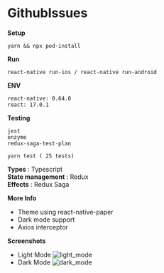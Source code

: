 # GithubIssues

**Setup**

```
yarn && npx pod-install
```

**Run**

```
react-native run-ios / react-native run-android
```

**ENV**

```
react-native: 0.64.0
react: 17.0.1
```

**Testing**

```
jest
enzyme
redux-saga-test-plan

yarn test ( 25 tests)
```

**Types** : Typescript\
**State management** : Redux\
**Effects** : Redux Saga

**More Info**

- Theme using react-native-paper
- Dark mode support
- Axios interceptor

**Screenshots**

- Light Mode
  ![light_mode](https://i.ibb.co/QJwp10t/lightmode.png)
- Dark Mode
  ![dark_mode](https://i.ibb.co/hRZrbrF/darkmode.png)
